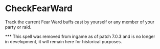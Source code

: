 # CheckFearWard
Track the current Fear Ward buffs cast by yourself or any member of your party or raid.

*** This spell was removed from ingame as of patch 7.0.3 and is no longer in development, it will remain here for historical purposes.
